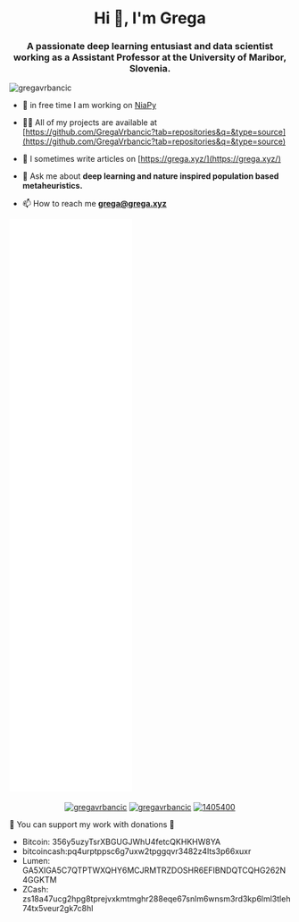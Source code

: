 <h1 align="center">Hi 👋, I'm Grega</h1>
<h3 align="center">A passionate deep learning entusiast and data scientist working as a Assistant Professor at the University of Maribor, Slovenia.</h3>

<p align="left"> <img src="https://komarev.com/ghpvc/?username=gregavrbancic" alt="gregavrbancic" /> </p>

- 🔭 in free time I am working on [NiaPy](https://github.com/NiaOrg/NiaPy)

- 👨‍💻 All of my projects are available at [https://github.com/GregaVrbancic?tab=repositories&q=&type=source](https://github.com/GregaVrbancic?tab=repositories&q=&type=source)

- 📝 I sometimes write articles on [https://grega.xyz/](https://grega.xyz/)

- 💬 Ask me about **deep learning and nature inspired population based metaheuristics.**

- 📫 How to reach me **grega@grega.xyz**

![Metrics](github-metrics.svg)

<p align="center">
<a href="https://twitter.com/gregavrbancic" target="blank"><img align="center" src="https://cdn.jsdelivr.net/npm/simple-icons@3.0.1/icons/twitter.svg" alt="gregavrbancic" height="30" width="30" /></a>
<a href="https://linkedin.com/in/gregavrbancic" target="blank"><img align="center" src="https://cdn.jsdelivr.net/npm/simple-icons@3.0.1/icons/linkedin.svg" alt="gregavrbancic" height="30" width="30" /></a>
<a href="https://stackoverflow.com/users/1405400" target="blank"><img align="center" src="https://cdn.jsdelivr.net/npm/simple-icons@3.0.1/icons/stackoverflow.svg" alt="1405400" height="30" width="30" /></a>
</p>

🙌 You can support my work with donations 🙌

- Bitcoin: 356y5uzyTsrXBGUGJWhU4fetcQKHKHW8YA
- bitcoincash:pq4urptppsc6g7uxw2tpggqvr3482z4lts3p66xuxr
- Lumen: GA5XIGA5C7QTPTWXQHY6MCJRMTRZDOSHR6EFIBNDQTCQHG262N4GGKTM
- ZCash: zs18a47ucg2hpg8tprejvxkmtmghr288eqe67snlm6wnsm3rd3kp6lml3tleh74tx5veur2gk7c8hl
